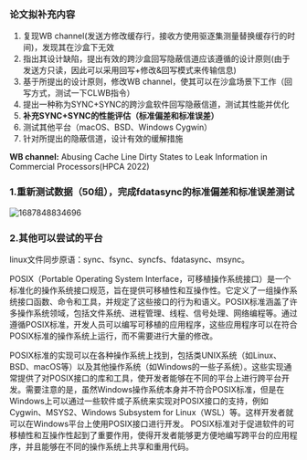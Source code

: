 ### 论文拟补充内容
1. 复现WB channel(发送方修改缓存行，接收方使用驱逐集测量替换缓存行的时间)，发现其在沙盒下无效
2. 指出其设计缺陷，提出有效的跨沙盒回写隐蔽信道应该遵循的设计原则(由于发送方只读，因此可以采用回写+修改&回写模式来传输信息)
3. 基于所提出的设计原则，修改WB channel，使其可以在沙盒场景下工作（回写方式，测试一下CLWB指令）
4. 提出一种称为SYNC+SYNC的跨沙盒软件回写隐蔽信道，测试其性能并优化
5. **补充SYNC+SYNC的性能评估（标准偏差和标准误差）**
6. 测试其他平台（macOS、BSD、Windows Cygwin）
7. 针对所提出的隐蔽信道，设计有效的缓解措施

**WB channel:** Abusing Cache Line Dirty States to Leak Information in Commercial Processors(HPCA 2022)

### 1.重新测试数据（50组），完成fdatasync的标准偏差和标准误差测试
![1687848834696](https://github.com/CongCChen/WB-MWB-channel/assets/37946054/db691373-7e7e-4363-a5ba-0bf6fe0a7644)

### 2.其他可以尝试的平台
linux文件同步原语：sync、fsync、syncfs、fdatasync、msync。

POSIX（Portable Operating System Interface，可移植操作系统接口）是一个标准化的操作系统接口规范，旨在提供可移植性和互操作性。它定义了一组操作系统接口函数、命令和工具，并规定了这些接口的行为和语义。POSIX标准涵盖了许多操作系统领域，包括文件系统、进程管理、线程、信号处理、网络编程等。通过遵循POSIX标准，开发人员可以编写可移植的应用程序，这些应用程序可以在符合POSIX标准的操作系统上运行，而不需要进行大量的修改。

POSIX标准的实现可以在各种操作系统上找到，包括类UNIX系统（如Linux、BSD、macOS等）以及其他操作系统（如Windows的一些子系统）。这些实现通常提供了对POSIX接口的库和工具，使开发者能够在不同的平台上进行跨平台开发。需要注意的是，虽然Windows操作系统本身并不符合POSIX标准，但是在Windows上可以通过一些软件或子系统来实现对POSIX接口的支持，例如Cygwin、MSYS2、Windows Subsystem for Linux（WSL）等。这样开发者就可以在Windows平台上使用POSIX接口进行开发。
POSIX标准对于促进软件的可移植性和互操作性起到了重要作用，使得开发者能够更方便地编写跨平台的应用程序，并且能够在不同的操作系统上共享和重用代码。
